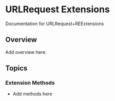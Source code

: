 # URLRequest Extensions

Documentation for URLRequest+REExtensions

## Overview

Add overview here.

## Topics

### Extension Methods

- Add methods here